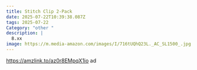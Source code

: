 ```yaml
---
title: Stitch Clip 2-Pack
date: 2025-07-22T10:39:38.087Z
tags: 2025-07-22
Category: "other "
description: |
  8.xx
image: https://m.media-amazon.com/images/I/716tUQhQ23L._AC_SL1500_.jpg
---
```

https://amzlink.to/az0r8EMpqX1io ad